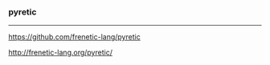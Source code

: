### pyretic
---
https://github.com/frenetic-lang/pyretic

http://frenetic-lang.org/pyretic/


```
```

```
```

```
```


